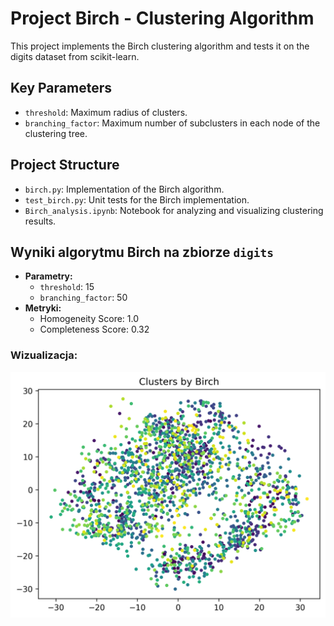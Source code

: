 # Project Birch - Clustering Algorithm

This project implements the Birch clustering algorithm and tests it on the digits dataset from scikit-learn.

## Key Parameters
- `threshold`: Maximum radius of clusters.
- `branching_factor`: Maximum number of subclusters in each node of the clustering tree.

## Project Structure
- `birch.py`: Implementation of the Birch algorithm.
- `test_birch.py`: Unit tests for the Birch implementation.
- `Birch_analysis.ipynb`: Notebook for analyzing and visualizing clustering results.

## Wyniki algorytmu Birch na zbiorze `digits`

- **Parametry:**
  - `threshold`: 15
  - `branching_factor`: 50
- **Metryki:**
  - Homogeneity Score: 1.0
  - Completeness Score: 0.32

### Wizualizacja:
![Clusters by Birch](clusters.png)
